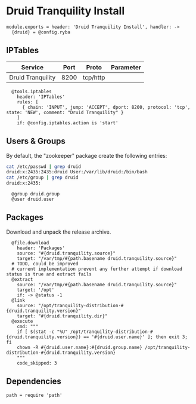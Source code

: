 
# Druid Tranquility Install

    module.exports = header: 'Druid Tranquility Install', handler: ->
      {druid} = @config.ryba

## IPTables

| Service           | Port | Proto    | Parameter                   |
|-------------------|------|----------|-----------------------------|
| Druid Tranquility | 8200 | tcp/http |                             |

      @tools.iptables
        header: 'IPTables'
        rules: [
          { chain: 'INPUT', jump: 'ACCEPT', dport: 8200, protocol: 'tcp', state: 'NEW', comment: "Druid Tranquility" }
        ]
        if: @config.iptables.action is 'start'

## Users & Groups

By default, the "zookeeper" package create the following entries:

```bash
cat /etc/passwd | grep druid
druid:x:2435:2435:druid User:/var/lib/druid:/bin/bash
cat /etc/group | grep druid
druid:x:2435:
```

      @group druid.group
      @user druid.user

## Packages

Download and unpack the release archive.

      @file.download
        header: 'Packages'
        source: "#{druid.tranquility.source}"
        target: "/var/tmp/#{path.basename druid.tranquility.source}"
      # TODO, could be improved
      # current implementation prevent any further attempt if download status is true and extract fails
      @extract
        source: "/var/tmp/#{path.basename druid.tranquility.source}"
        target: '/opt'
        if: -> @status -1
      @link
        source: "/opt/tranquility-distribution-#{druid.tranquility.version}"
        target: "#{druid.tranquility.dir}"
      @execute
        cmd: """
        if [ $(stat -c "%U" /opt/tranquility-distribution-#{druid.tranquility.version}) == '#{druid.user.name}' ]; then exit 3; fi
        chown -R #{druid.user.name}:#{druid.group.name} /opt/tranquility-distribution-#{druid.tranquility.version}
        """
        code_skipped: 3

## Dependencies

    path = require 'path'
